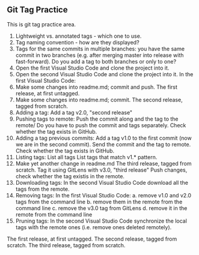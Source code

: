 Git Tag Practice
---

This is git tag practice area.

1. Lightweight vs. annotated tags - which one to use.
2. Tag naming convention - how are they displayed?
3. Tags for the same commits in multiple branches: you have the same commit in two branches (e.g. after merging master into release with fast-forward). Do you add a tag to both branches or only to one?
4. Open the first Visual Studio Code and clone the project into it.
5. Open the second Visual Studio Code and clone the project into it.
In the first Visual Studio Code:
6. Make some changes into readme.md; commit and push.
The first release, at first untagged.
7. Make some changes into readme.md; commit.
The second release, tagged from scratch.
8. Adding a tag: Add a tag v2.0, "second release"
9. Pushing tags to remote: Push the commit along and the tag to the remote/
Do you have to push the commit and tags separately.
Check whether the tag exists in GitHub.
10. Adding a tag previous commits: Add a tag v1.0 to the first commit (now we are in the second commit).
Send the commit and the tag to remote.
Check whether the tag exists in GitHub.
11. Listing tags: List all tags
List tags that match v1.* pattern.
12. Make yet another change in readme.md
The third release, tagged from scratch.
Tag it using GitLens with v3.0, "third release"
Push changes, check whether the tag existis in the remote.
13. Downloading tags: In the second Visual Studio Code download all the tags from the remote.
14. Removing tags: In the first Visual Studio Code:
	a. remove v1.0 and v2.0 tags from the command line
	b. remove them in the remote from the command line
	c. remove the v3.0 tag from GitLens
	d. remove it in the remote from the command line
15. Pruning tags: In the second Visual Studio Code synchronize the local tags with the remote ones (i.e. remove ones deleted remotely).

The first release, at first untagged.
The second release, tagged from scratch.
The third release, tagged from scratch.
